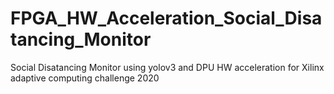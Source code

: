 # FPGA_HW_Acceleration_Social_Disatancing_Monitor
 Social Disatancing Monitor using yolov3 and DPU HW acceleration for Xilinx adaptive computing challenge 2020
